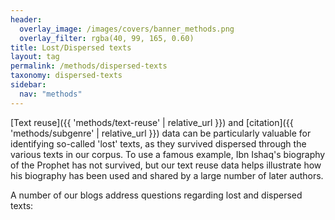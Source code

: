 ```yaml
---
header:
  overlay_image: /images/covers/banner_methods.png
  overlay_filter: rgba(40, 99, 165, 0.60)
title: Lost/Dispersed texts
layout: tag
permalink: /methods/dispersed-texts
taxonomy: dispersed-texts
sidebar:
  nav: "methods"
---
```


[Text reuse]({{ 'methods/text-reuse' | relative_url }}) and [citation]({{ 'methods/subgenre' | relative_url }}) data can be particularly valuable for identifying so-called 'lost' texts, as they survived dispersed through the various texts in our corpus. To use a famous example, Ibn Ishaq's biography of the Prophet has not survived, but our text reuse data helps illustrate how his biography has been used and shared by a large number of later authors.

A number of our blogs address questions regarding lost and dispersed texts: 